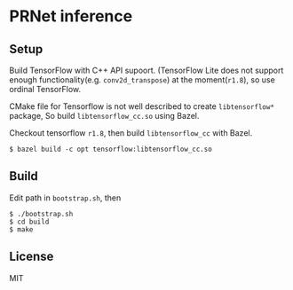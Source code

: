 # PRNet inference

## Setup

Build TensorFlow with C++ API supoort.
(TensorFlow Lite does not support enough functionality(e.g. `conv2d_transpose`) at the moment(`r1.8`), so use ordinal TensorFlow.

CMake file for Tensorflow is not well described to create `libtensorflow*` package, So build `libtensorflow_cc.so` using Bazel.

Checkout tensorflow `r1.8`, then build `libtensorflow_cc` with Bazel.

```
$ bazel build -c opt tensorflow:libtensorflow_cc.so
```

## Build

Edit path in `bootstrap.sh`, then

```
$ ./bootstrap.sh
$ cd build
$ make
```

## License

MIT
